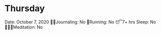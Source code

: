 # Thursday

Date: October 7, 2020
✍🏼Journaling: No
👟Running: No
😴7+ hrs Sleep: No
🧘🏽‍♀️Meditation: No